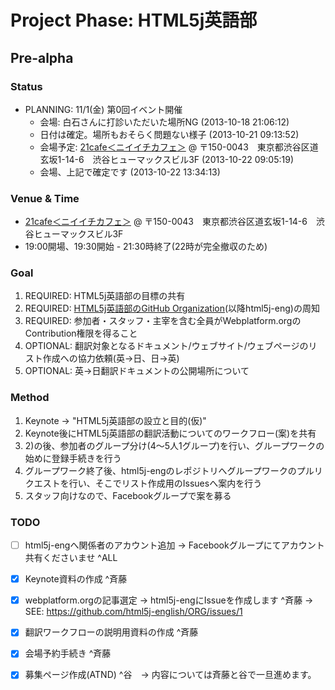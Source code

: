 # Project Phase: HTML5j英語部

## Pre-alpha

### Status

- PLANNING: 11/1(金) 第0回イベント開催 
	- 会場: 白石さんに打診いただいた場所NG (2013-10-18 21:06:12)
	- 日付は確定。場所もおそらく問題ない様子 (2013-10-21 09:13:52) 
	- 会場予定: [21cafe＜ニイイチカフェ＞](http://www.ni-ichicafe.com/) @ 〒150-0043　東京都渋谷区道玄坂1-14-6　渋谷ヒューマックスビル3F (2013-10-22 09:05:19)
	- 会場、上記で確定です (2013-10-22 13:34:13)

### Venue & Time

- [21cafe＜ニイイチカフェ＞](http://www.ni-ichicafe.com/) @ 〒150-0043　東京都渋谷区道玄坂1-14-6　渋谷ヒューマックスビル3F
- 19:00開場、19:30開始 - 21:30時終了(22時が完全撤収のため)

### Goal

1. REQUIRED: HTML5j英語部の目標の共有
2. REQUIRED: [HTML5j英語部のGitHub Organization](https://github.com/html5j-english)(以降html5j-eng)の周知
3. REQUIRED: 参加者・スタッフ・主宰を含む全員がWebplatform.orgのContribution権限を得ること
4. OPTIONAL: 翻訳対象となるドキュメント/ウェブサイト/ウェブページのリスト作成への協力依頼(英→日、日→英)
5. OPTIONAL: 英→日翻訳ドキュメントの公開場所について

### Method

1. Keynote → "HTML5j英語部の設立と目的(仮)"
2. Keynote後にHTML5j英語部の翻訳活動についてのワークフロー(案)を共有
3. 2)の後、参加者のグループ分け(4〜5人1グループ)を行い、グループワークの始めに登録手続きを行う
4. グループワーク終了後、html5j-engのレポジトリへグループワークのプルリクエストを行い、そこでリスト作成用のIssuesへ案内を行う
5. スタッフ向けなので、Facebookグループで案を募る

### TODO

- [ ] html5j-engへ関係者のアカウント追加 → Facebookグループにてアカウント共有くださいませ ^ALL
- [x] Keynote資料の作成 ^斉藤
- [x] webplatform.orgの記事選定 → html5j-engにIssueを作成します ^斉藤 → SEE: https://github.com/html5j-english/ORG/issues/1
- [x] 翻訳ワークフローの説明用資料の作成 ^斉藤
- [x] 会場予約手続き ^斉藤
- [x] 募集ページ作成(ATND) ^谷　→ 内容については斉藤と谷で一旦進めます。

